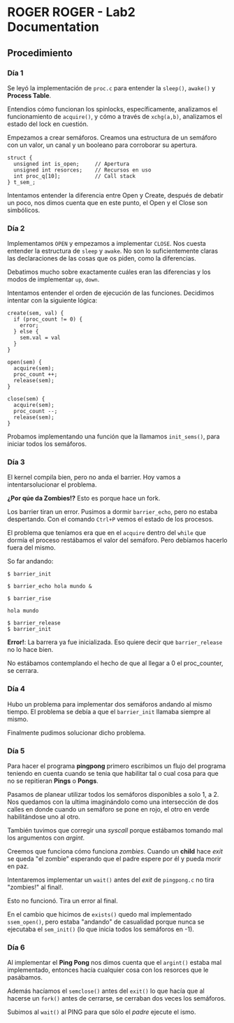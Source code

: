 # ROGER ROGER - Lab2 Documentation

## Procedimiento

### Día 1

Se leyó la implementación de `proc.c` para entender la `sleep()`, `awake()` y **Process Table**.

Entendios cómo funcionan los spinlocks, específicamente, analizamos el funcionamiento de `acquire()`, y cómo a través de `xchg(a,b)`, analizamos el estado del lock en cuestión.

Empezamos a crear semáforos. Creamos una estructura de un semáforo con un valor, un canal y un booleano para corroborar su apertura.

```
struct {
  unsigned int is_open;     // Apertura
  unsigned int resorces;    // Recursos en uso
  int proc_q[10];           // Call stack
} t_sem_;
```

Intentamos entender la diferencia entre Open y Create, después de debatir un poco, nos dimos cuenta que en este punto, el Open y el Close son simbólicos.

### Día 2

Implementamos `OPEN` y empezamos a implementar `CLOSE`. Nos cuesta entender la estructura de `sleep` y `awake`. No son lo suficientemente claras las declaraciones de las cosas que os piden, como la diferencias.

Debatimos mucho sobre exactamente cuáles eran las diferencias y los modos de implementar `up`, `down`.

Intentamos entender el orden de ejecución de las funciones. Decidimos intentar con la siguiente lógica:

```
create(sem, val) {
  if (proc_count != 0) {
    error;
  } else {
    sem.val = val
  }
}

open(sem) {
  acquire(sem);
  proc_count ++;
  release(sem);
}

close(sem) {
  acquire(sem);
  proc_count --;
  release(sem);
}
```

Probamos implementando una función que la llamamos `init_sems()`, para iniciar todos los semáforos.

### Día 3

El kernel compila bien, pero no anda el barrier. Hoy vamos a intentarsolucionar el problema.

**¿Por qúe da Zombies!?**  Esto es porque hace un fork.

Los barrier tiran un error. Pusimos a dormir `barrier_echo`, pero no estaba despertando. Con el comando `Ctrl+P` vemos el estado de los procesos.

El problema que teníamos era que en el `acquire` dentro del `while` que dormía el proceso restábamos el valor del semáforo. Pero debíamos hacerlo fuera del mismo.

So far andando:

```
$ barrier_init

$ barrier_echo hola mundo &

$ barrier_rise

hola mundo

$ barrier_release
$ barrier_init
```
**Error!**: La barrera ya fue inicializada. Eso quiere decir que `barrier_release` no lo hace bien.

No estábamos contemplando el hecho de que al llegar a 0 el proc_counter, se cerrara.

### Día 4

Hubo un problema para implementar dos semáforos andando al mismo tiempo. El problema se debía a que el `barrier_init` llamaba siempre al mismo.

Finalmente pudimos solucionar dicho problema.

### Día 5

Para hacer el programa **pingpong** primero escribimos un flujo del programa teniendo en cuenta cuando se tenia que habilitar tal o cual cosa para que no se repitieran **Pings** o **Pongs**.

Pasamos de planear utilizar todos los semáforos disponibles a solo 1, a 2. Nos quedamos con la ultima imaginándolo como una intersección de dos calles en donde cuando un semáforo se pone en rojo, el otro en verde habilitándose uno al otro.

También tuvimos que corregir una *syscall* porque estábamos tomando mal los argumentos con *argint*.

Creemos que funciona cómo funciona *zombies*. Cuando un **child** hace *exit* se queda "el zombie" esperando que el padre espere por él y pueda morir en paz.

Intentaremos implementar un `wait()` antes del *exit* de `pingpong.c` no tira "zombies!" al final!.

Esto no funcionó. Tira un error al final.

En el cambio que hicimos de `exists()` quedo mal implementado `ssem_open()`, pero estaba "andando" de casualidad porque nunca se ejecutaba el `sem_init()` (lo que inicia todos los semáforos en -1).

### Día 6

Al implementar el **Ping Pong** nos dimos cuenta que el `argint()` estaba mal implementado, entonces hacía cualquier cosa con los resorces que le pasábamos.

Además hacíamos el `semclose()` antes del `exit()` lo que hacía que al hacerse un `fork()` antes de cerrarse, se cerraban dos veces los semáforos.

Subimos al `wait()` al PING para que sólo el *padre* ejecute el ismo.
